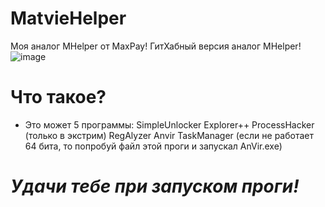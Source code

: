 # MatvieHelper
Моя аналог MHelper от MaxPay!
ГитХабный версия аналог MHelper!
![image](https://github.com/user-attachments/assets/c00bd78f-a5cf-431b-a643-528b7937717d)
# Что такое?
- Это может 5 программы:
SimpleUnlocker
Explorer++
ProcessHacker (только в экстрим)
RegAlyzer
Anvir TaskManager (если не работает 64 бита, то попробуй файл этой проги и запускал AnVir.exe)
# ***_Удачи тебе при запуском проги!_***
